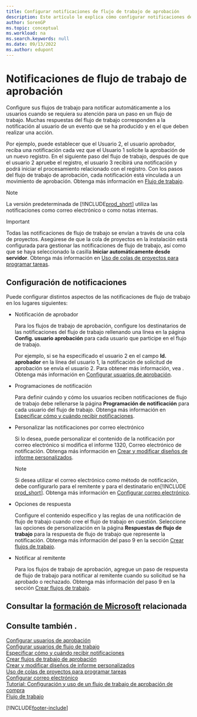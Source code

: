 ```yaml
---
title: Configurar notificaciones de flujo de trabajo de aprobación
description: Este artículo le explica cómo configurar notificaciones de flujo de trabajo para alertar a un usuario de que ha ocurrido un evento al que debe reaccionar; se requiere una respuesta de flujo de trabajo.
author: SorenGP
ms.topic: conceptual
ms.workload: na
ms.search.keywords: null
ms.date: 09/13/2022
ms.author: edupont
---
```

# <a name="approval-workflow-notifications"></a>Notificaciones de flujo de trabajo de aprobación

Configure sus flujos de trabajo para notificar automáticamente a los usuarios cuando se requiera su atención para un paso en un flujo de trabajo. Muchas respuestas del flujo de trabajo corresponden a la notificación al usuario de un evento que se ha producido y en el que deben realizar una acción.

Por ejemplo, puede establecer que el Usuario 2, el usuario aprobador, reciba una notificación cada vez que el Usuario 1 solicite la aprobación de un nuevo registro. En el siguiente paso del flujo de trabajo, después de que el usuario 2 apruebe el registro, el usuario 3 recibirá una notificación y podrá iniciar el procesamiento relacionado con el registro. Con los pasos del flujo de trabajo de aprobación, cada notificación está vinculada a un movimiento de aprobación. Obtenga más información en [Flujo de trabajo](across-workflow.md).  

> [!NOTE]  
> La versión predeterminada de [!INCLUDE[prod_short](includes/prod_short.md)] utiliza las notificaciones como correo electrónico o como notas internas.  

> [!IMPORTANT]  
> Todas las notificaciones de flujo de trabajo se envían a través de una cola de proyectos. Asegúrese de que la cola de proyectos en la instalación está configurada para gestionar las notificaciones de flujo de trabajo, así como que se haya seleccionado la casilla **Iniciar automáticamente desde servidor**. Obtenga más información en [Uso de colas de proyectos para programar tareas](admin-job-queues-schedule-tasks.md).

## <a name="set-up-notifications"></a>Configuración de notificaciones

Puede configurar distintos aspectos de las notificaciones de flujo de trabajo en los lugares siguientes:  

* Notificación de aprobador

  Para los flujos de trabajo de aprobación, configure los destinatarios de las notificaciones del flujo de trabajo rellenando una línea en la página **Config. usuario aprobación** para cada usuario que participe en el flujo de trabajo.  

  Por ejemplo, si se ha especificado el usuario 2 en el campo **Id. aprobador** en la línea del usuario 1, la notificación de solicitud de aprobación se envía el usuario 2. Para obtener más información, vea . Obtenga más información en [Configurar usuarios de aprobación](across-how-to-set-up-approval-users.md). 
  
* Programaciones de notificación

  Para definir cuándo y cómo los usuarios reciben notificaciones de flujo de trabajo debe rellenarse la página **Programación de notificación** para cada usuario del flujo de trabajo. Obtenga más información en [Especificar cómo y cuándo recibir notificaciones](across-how-to-specify-when-and-how-to-receive-notifications.md). 
  
* Personalizar las notificaciones por correo electrónico

  Si lo desea, puede personalizar el contenido de la notificación por correo electrónico si modifica el informe 1320, Correo electrónico de notificación. Obtenga más información en [Crear y modificar diseños de informe personalizados](ui-how-create-custom-report-layout.md).  

  > [!NOTE]
  > Si desea utilizar el correo electrónico como método de notificación, debe configurarlo para el remitente y para el destinatario en[!INCLUDE [prod_short](includes/prod_short.md)]. Obtenga más información en [Configurar correo electrónico](admin-how-setup-email.md).
  
* Opciones de respuesta

  Configure el contenido específico y las reglas de una notificación de flujo de trabajo cuando cree el flujo de trabajo en cuestión. Seleccione las opciones de personalización en la página **Respuestas de flujo de trabajo** para la respuesta de flujo de trabajo que represente la notificación. Obtenga más información del paso 9 en la sección [Crear flujos de trabajo](across-how-to-create-workflows.md#to-create-a-workflow). 
  
* Notificar al remitente

  Para los flujos de trabajo de aprobación, agregue un paso de respuesta de flujo de trabajo para notificar al remitente cuando su solicitud se ha aprobado o rechazado. Obtenga más información del paso 9 en la sección [Crear flujos de trabajo](across-how-to-create-workflows.md#to-create-a-workflow).   

## <a name="see-related-microsoft-training"></a>Consultar la [formación de Microsoft](/training/modules/create-workflows/) relacionada

## <a name="see-also"></a>Consulte también .

[Configurar usuarios de aprobación](across-how-to-set-up-approval-users.md)  
[Configurar usuarios de flujo de trabajo](across-how-to-set-up-workflow-users.md)  
[Especificar cómo y cuándo recibir notificaciones](across-how-to-specify-when-and-how-to-receive-notifications.md)  
[Crear flujos de trabajo de aprobación](across-how-to-create-workflows.md)  
[Crear y modificar diseños de informe personalizados](ui-how-create-custom-report-layout.md)  
[Uso de colas de proyectos para programar tareas](admin-job-queues-schedule-tasks.md)  
[Configurar correo electrónico](admin-how-setup-email.md)  
[Tutorial: Configuración y uso de un flujo de trabajo de aprobación de compra](walkthrough-setting-up-and-using-a-purchase-approval-workflow.md)  
[Flujo de trabajo](across-workflow.md)  

[!INCLUDE[footer-include](includes/footer-banner.md)]
